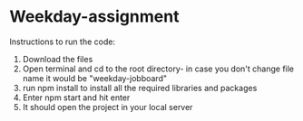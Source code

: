 # Weekday-assignment

Instructions to run the code:
1. Download the files
2. Open terminal and cd to the root directory- in case you don't change file name it would be "weekday-jobboard"
3. run npm install to install all the required libraries and packages
4. Enter npm start and hit enter
5. It should open the project in your local server
